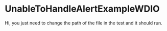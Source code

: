 # UnableToHandleAlertExampleWDIO

Hi, you just need to change the path of the file in the test and it should run.